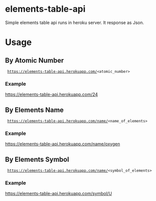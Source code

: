 # elements-table-api

Simple elements table api runs in heroku server. It response as Json.

# Usage
## By Atomic Number
<code> https://elements-table-api.herokuapp.com/<atomic_number> </code>
### Example
https://elements-table-api.herokuapp.com/24

## By Elements Name
<code> https://elements-table-api.herokuapp.com/name/<name_of_elements> </code>
### Example
https://elements-table-api.herokuapp.com/name/oxygen
  
## By Elements Symbol
<code> https://elements-table-api.herokuapp.com/name/<symbol_of_elements> </code>
### Example
https://elements-table-api.herokuapp.com/symbol/U

